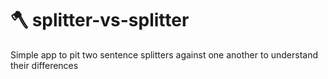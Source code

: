 # 🪓 splitter-vs-splitter
Simple app to pit two sentence splitters against one another to understand their differences
